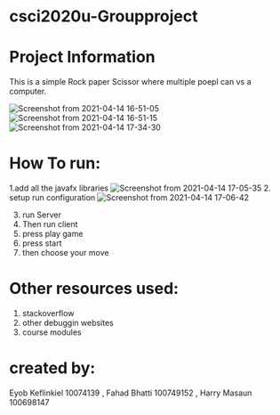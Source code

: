 # csci2020u-Groupproject



# Project Information 
This is a simple Rock paper Scissor where multiple poepl can vs a computer. 

![Screenshot from 2021-04-14 16-51-05](https://user-images.githubusercontent.com/55511484/114777443-b3359380-9d41-11eb-814c-1379082bae90.png)
![Screenshot from 2021-04-14 16-51-15](https://user-images.githubusercontent.com/55511484/114777456-b4ff5700-9d41-11eb-90b6-2641e7e430bd.png)
![Screenshot from 2021-04-14 17-34-30](https://user-images.githubusercontent.com/55511484/114782248-bd5a9080-9d47-11eb-8bcf-2c395b9f4623.png)



# How To run:
1.add all the javafx libraries 
![Screenshot from 2021-04-14 17-05-35](https://user-images.githubusercontent.com/55511484/114779119-b3369300-9d43-11eb-8258-b6699a899663.png)
2. setup run configuration
![Screenshot from 2021-04-14 17-06-42](https://user-images.githubusercontent.com/55511484/114779225-d6614280-9d43-11eb-9c28-15a8e885507c.png)

3. run Server
4. Then run client
5. press play game 
6. press start
7. then choose your move 

# Other resources used:
1. stackoverflow
2. other debuggin websites 
3. course modules 

# created by:
Eyob Keflinkiel 10074139 , Fahad Bhatti 100749152 , Harry Masaun 100698147
